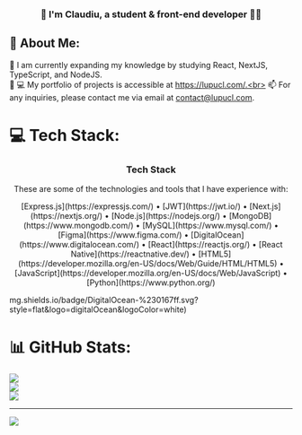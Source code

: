 ### <div align="center">👋 I'm Claudiu, a student & front-end developer 👨‍💻</div>  

## 💫 About Me:
🌱 I am currently expanding my knowledge by studying React, NextJS, TypeScript, and NodeJS.<br>👨‍
💻 My portfolio of projects is accessible at https://lupucl.com/.<br>
📫 For any inquiries, please contact me via email at contact@lupucl.com.


# 💻 Tech Stack:
<div align="center">
  <h3>Tech Stack</h3>
  <p>These are some of the technologies and tools that I have experience with:</p>
  <p>
    [Express.js](https://expressjs.com/) &bull;
    [JWT](https://jwt.io/) &bull;
    [Next.js](https://nextjs.org/) &bull;
    [Node.js](https://nodejs.org/) &bull;
    [MongoDB](https://www.mongodb.com/) &bull;
    [MySQL](https://www.mysql.com/) &bull;
    [Figma](https://www.figma.com/) &bull;
    [DigitalOcean](https://www.digitalocean.com/) &bull;
    [React](https://reactjs.org/) &bull;
    [React Native](https://reactnative.dev/) &bull;
    [HTML5](https://developer.mozilla.org/en-US/docs/Web/Guide/HTML/HTML5) &bull;
    [JavaScript](https://developer.mozilla.org/en-US/docs/Web/JavaScript) &bull;
    [Python](https://www.python.org/)
  </p>
</div>

mg.shields.io/badge/DigitalOcean-%230167ff.svg?style=flat&logo=digitalOcean&logoColor=white)
# 📊 GitHub Stats:
![](https://github-readme-stats.vercel.app/api?username=lupuc&theme=dark&hide_border=false&include_all_commits=true&count_private=true)<br/>
![](https://github-readme-streak-stats.herokuapp.com/?user=lupuc&theme=dark&hide_border=false)<br/>
![](https://github-readme-stats.vercel.app/api/top-langs/?username=lupuc&theme=dark&hide_border=false&include_all_commits=true&count_private=true&layout=compact)


---
[![](https://visitcount.itsvg.in/api?id=lupucl&icon=2&color=8)](https://visitcount.itsvg.in)
